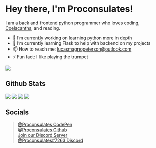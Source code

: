 # Hey there, I'm Proconsulates!

I am a back and frontend python programmer who loves coding, [Coelacanths](https://www.nationalgeographic.com/animals/fish/facts/coelacanths), and reading.

- 🔭 I’m currently working on learning python more in depth
- 🌱 I’m currently learning Flask to help with backend on my projects
- 📫 How to reach me: [lucasmagnopeterson@outlook.com](mailto:lucasmagnopeterson@outlook.com)
- ⚡ Fun fact: I like playing the trumpet

![](https://img.shields.io/badge/Code-Python-informational?style=flat&logo=Python&logoColor=white&color=2bbc8a)

## Github Stats
<a href="https://github.com/Proconsulates/Proconsulates">
  <img align="center" src="https://github-readme-stats.vercel.app/api/?username=Proconsulates&theme=tokyonight&hide=issues" />
</a>

<a href="https://github.com/Proconsulates/Proconsulates">
  <img align="center" src="https://github-readme-stats.vercel.app/api/top-langs/?username=Proconsulates&layout=compact&theme=tokyonight" />
</a>

<a href="https://github.com/Proconsulates/Portfolio">
  <img align="center" src="https://github-readme-stats.vercel.app/api/pin/?username=Proconsulates&theme=tokyonight&repo=portfolio" />
</a>

<a href="https://github.com/legit-programming">
  <img align="center" src="https://github-readme-stats.vercel.app/api/pin/?username=Proconsulates&theme=tokyonight&repo=Todo-App" />
</a>

## Socials
> [@Proconsulates CodePen](https://codepen.io/proconsulates/)<br/>
> [@Proconsulates Github](https://github.com/Proconsulates/)<br/>
> [Join our Discord Server](https://discord.st/Legit_Programming)<br/>
> [@Proconsulates#7263 Discord](https://discord.com/channels/@me)<br/>
